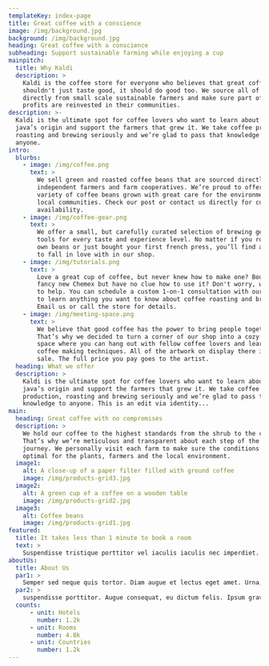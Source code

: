 ```yaml
---
templateKey: index-page
title: Great coffee with a conscience
image: /img/background.jpg
background: /img/background.jpg
heading: Great coffee with a conscience
subheading: Support sustainable farming while enjoying a cup
mainpitch:
  title: Why Kaldi
  description: >
    Kaldi is the coffee store for everyone who believes that great coffee
    shouldn't just taste good, it should do good too. We source all of our beans
    directly from small scale sustainable farmers and make sure part of the
    profits are reinvested in their communities.
description: >-
  Kaldi is the ultimate spot for coffee lovers who want to learn about their
  java’s origin and support the farmers that grew it. We take coffee production,
  roasting and brewing seriously and we’re glad to pass that knowledge to
  anyone.
intro:
  blurbs:
    - image: /img/coffee.png
      text: >
        We sell green and roasted coffee beans that are sourced directly from
        independent farmers and farm cooperatives. We’re proud to offer a
        variety of coffee beans grown with great care for the environment and
        local communities. Check our post or contact us directly for current
        availability.
    - image: /img/coffee-gear.png
      text: >
        We offer a small, but carefully curated selection of brewing gear and
        tools for every taste and experience level. No matter if you roast your
        own beans or just bought your first french press, you’ll find a gadget
        to fall in love with in our shop.
    - image: /img/tutorials.png
      text: >
        Love a great cup of coffee, but never knew how to make one? Bought a
        fancy new Chemex but have no clue how to use it? Don't worry, we’re here
        to help. You can schedule a custom 1-on-1 consultation with our baristas
        to learn anything you want to know about coffee roasting and brewing.
        Email us or call the store for details.
    - image: /img/meeting-space.png
      text: >
        We believe that good coffee has the power to bring people together.
        That’s why we decided to turn a corner of our shop into a cozy meeting
        space where you can hang out with fellow coffee lovers and learn about
        coffee making techniques. All of the artwork on display there is for
        sale. The full price you pay goes to the artist.
  heading: What we offer
  description: >
    Kaldi is the ultimate spot for coffee lovers who want to learn about their
    java’s origin and support the farmers that grew it. We take coffee
    production, roasting and brewing seriously and we’re glad to pass that
    knowledge to anyone. This is an edit via identity...
main:
  heading: Great coffee with no compromises
  description: >
    We hold our coffee to the highest standards from the shrub to the cup.
    That’s why we’re meticulous and transparent about each step of the coffee’s
    journey. We personally visit each farm to make sure the conditions are
    optimal for the plants, farmers and the local environment.
  image1:
    alt: A close-up of a paper filter filled with ground coffee
    image: /img/products-grid3.jpg
  image2:
    alt: A green cup of a coffee on a wooden table
    image: /img/products-grid2.jpg
  image3:
    alt: Coffee beans
    image: /img/products-grid1.jpg
featured:
  title: It takes less than 1 minute to book a room
  text: >
    Suspendisse tristique porttitor vel iaculis iaculis nec imperdiet. Senectus risus nisi, eget vel sit faucibus praesent netus. Ut velit pellent porttitor vel iaculis iaculis
aboutUs:
  title: About Us
  par1: >
    Semper sed neque quis tortor. Diam augue et lectus eget amet. Urna, non fermentum in in. Nulla sed vestibulum volutpat vitae, suspendisse porttitor. Augue consequat, eu dictum felis. Ipsum gravida fermentum vel lectus cursus. Purus arcu,  fermentum in
  par2: >
    suspendisse porttitor. Augue consequat, eu dictum felis. Ipsum gravida fermentum vel lectus cursus. Purus arcu,  fermentum in gravida fermentum vel lectus cursus. Purus arcu,  fermentum in
  counts:
      - unit: Hotels
        number: 1.2k
      - unit: Rooms
        number: 4.8k
      - unit: Countries
        number: 1.2k
---
```

